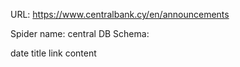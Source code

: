 URL: https://www.centralbank.cy/en/announcements

Spider name: central
DB Schema:

date
title
link
content
